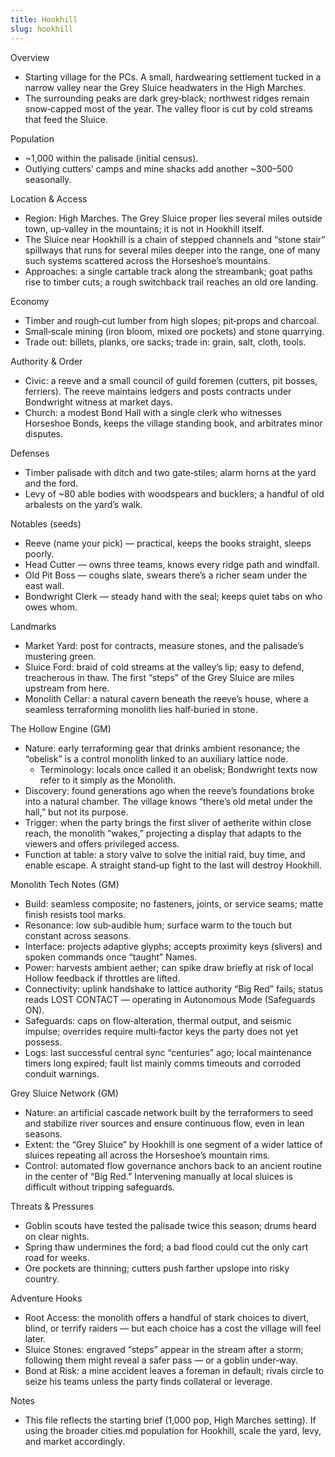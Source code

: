 ```yaml
---
title: Hookhill
slug: hookhill
---
```


Overview
- Starting village for the PCs. A small, hardwearing settlement tucked in a narrow valley near the Grey Sluice headwaters in the High Marches.
- The surrounding peaks are dark grey‑black; northwest ridges remain snow‑capped most of the year. The valley floor is cut by cold streams that feed the Sluice.

Population
- ~1,000 within the palisade (initial census).
- Outlying cutters’ camps and mine shacks add another ~300–500 seasonally.

Location & Access
- Region: High Marches. The Grey Sluice proper lies several miles outside town, up‑valley in the mountains; it is not in Hookhill itself.
- The Sluice near Hookhill is a chain of stepped channels and “stone stair” spillways that runs for several miles deeper into the range, one of many such systems scattered across the Horseshoe’s mountains.
- Approaches: a single cartable track along the streambank; goat paths rise to timber cuts; a rough switchback trail reaches an old ore landing.

Economy
- Timber and rough‑cut lumber from high slopes; pit‑props and charcoal.
- Small‑scale mining (iron bloom, mixed ore pockets) and stone quarrying.
- Trade out: billets, planks, ore sacks; trade in: grain, salt, cloth, tools.

Authority & Order
- Civic: a reeve and a small council of guild foremen (cutters, pit bosses, ferriers). The reeve maintains ledgers and posts contracts under Bondwright witness at market days.
- Church: a modest Bond Hall with a single clerk who witnesses Horseshoe Bonds, keeps the village standing book, and arbitrates minor disputes.

Defenses
- Timber palisade with ditch and two gate‑stiles; alarm horns at the yard and the ford.
- Levy of ~80 able bodies with woodspears and bucklers; a handful of old arbalests on the yard’s walk.

Notables (seeds)
- Reeve (name your pick) — practical, keeps the books straight, sleeps poorly.
- Head Cutter — owns three teams, knows every ridge path and windfall.
- Old Pit Boss — coughs slate, swears there’s a richer seam under the east wall.
- Bondwright Clerk — steady hand with the seal; keeps quiet tabs on who owes whom.

Landmarks
- Market Yard: post for contracts, measure stones, and the palisade’s mustering green.
- Sluice Ford: braid of cold streams at the valley’s lip; easy to defend, treacherous in thaw. The first “steps” of the Grey Sluice are miles upstream from here.
- Monolith Cellar: a natural cavern beneath the reeve’s house, where a seamless terraforming monolith lies half‑buried in stone.

The Hollow Engine (GM)
- Nature: early terraforming gear that drinks ambient resonance; the “obelisk” is a control monolith linked to an auxiliary lattice node.
  - Terminology: locals once called it an obelisk; Bondwright texts now refer to it simply as the Monolith.
- Discovery: found generations ago when the reeve’s foundations broke into a natural chamber. The village knows “there’s old metal under the hall,” but not its purpose.
- Trigger: when the party brings the first sliver of aetherite within close reach, the monolith “wakes,” projecting a display that adapts to the viewers and offers privileged access.
- Function at table: a story valve to solve the initial raid, buy time, and enable escape. A straight stand‑up fight to the last will destroy Hookhill.

Monolith Tech Notes (GM)
- Build: seamless composite; no fasteners, joints, or service seams; matte finish resists tool marks.
- Resonance: low sub‑audible hum; surface warm to the touch but constant across seasons.
- Interface: projects adaptive glyphs; accepts proximity keys (slivers) and spoken commands once “taught” Names.
- Power: harvests ambient aether; can spike draw briefly at risk of local Hollow feedback if throttles are lifted.
- Connectivity: uplink handshake to lattice authority “Big Red” fails; status reads LOST CONTACT — operating in Autonomous Mode (Safeguards ON).
- Safeguards: caps on flow‑alteration, thermal output, and seismic impulse; overrides require multi‑factor keys the party does not yet possess.
- Logs: last successful central sync “centuries” ago; local maintenance timers long expired; fault list mainly comms timeouts and corroded conduit warnings.

Grey Sluice Network (GM)
- Nature: an artificial cascade network built by the terraformers to seed and stabilize river sources and ensure continuous flow, even in lean seasons.
- Extent: the “Grey Sluice” by Hookhill is one segment of a wider lattice of sluices repeating all across the Horseshoe’s mountain rims.
- Control: automated flow governance anchors back to an ancient routine in the center of “Big Red.” Intervening manually at local sluices is difficult without tripping safeguards.

Threats & Pressures
- Goblin scouts have tested the palisade twice this season; drums heard on clear nights.
- Spring thaw undermines the ford; a bad flood could cut the only cart road for weeks.
- Ore pockets are thinning; cutters push farther upslope into risky country.

Adventure Hooks
- Root Access: the monolith offers a handful of stark choices to divert, blind, or terrify raiders — but each choice has a cost the village will feel later.
- Sluice Stones: engraved “steps” appear in the stream after a storm; following them might reveal a safer pass — or a goblin under‑way.
- Bond at Risk: a mine accident leaves a foreman in default; rivals circle to seize his teams unless the party finds collateral or leverage.

Notes
- This file reflects the starting brief (1,000 pop, High Marches setting). If using the broader cities.md population for Hookhill, scale the yard, levy, and market accordingly.
